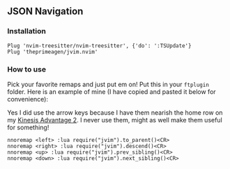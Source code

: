 ## JSON Navigation

### Installation

```viml
Plug 'nvim-treesitter/nvim-treesitter', {'do': ':TSUpdate'}
Plug 'theprimeagen/jvim.nvim'
```

### How to use
Pick your favorite remaps and just put em on!  Put this in your `ftplugin`
folder.  Here is an example of mine (I have copied and pasted it below for
convenience):

Yes I did use the arrow keys because I have them nearish the home row on my
[Kinesis Advantage 2](bit.ly/primeagen-adv2).  I never use them, might as well
make them useful for something!

```viml
nnoremap <left> :lua require("jvim").to_parent()<CR>
nnoremap <right> :lua require("jvim").descend()<CR>
nnoremap <up> :lua require("jvim").prev_sibling()<CR>
nnoremap <down> :lua require("jvim").next_sibling()<CR>
```


